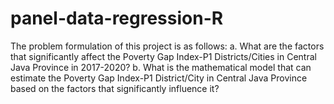 # panel-data-regression-R
The problem formulation of this project is as follows: a. What are the factors that significantly affect the Poverty Gap Index-P1 Districts/Cities in Central Java Province in 2017-2020? b. What is the mathematical model that can estimate the Poverty Gap Index-P1 District/City in Central Java Province based on the factors that significantly influence it?
